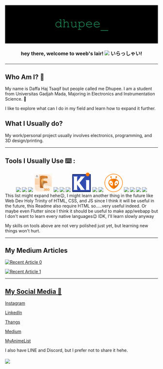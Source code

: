<h3 align="center">
<img src= "img\dhupee.jpg">

hey there, welcome to weeb's lair!
<img src="https://media.giphy.com/media/hvRJCLFzcasrR4ia7z/giphy.gif" width="30px"/>
いらっしゃい!
<h3>

---
## Who Am I? 🙋

My name is Daffa Haj Tsaqif but people called me Dhupee. I am a student from Universitas Gadjah Mada, Majoring in Electronics and Instrumentation Science. 🔌

I like to explore what can I do in my field and learn how to expand it further.

## What I Usually do?
My work/personal project usually involves electronics, programming, and 3D design/printing.

---

## Tools I Usually Use ⌨️ :
<!-- Use devicon.dev or use logo from software, make sure width is 60px -->
<div align="center">
    <a href= "https://www.arduino.cc/"><img src="https://cdn.jsdelivr.net/gh/devicons/devicon/icons/arduino/arduino-original.svg"width="60"></a>
    <a href= "https://www.canva.com/"><img src="https://cdn.jsdelivr.net/gh/devicons/devicon/icons/canva/canva-original.svg" width="60"></a>
    <a href="https://ultimaker.com/software/ultimaker-cura"><img src= "img\Cura.ico" width=60></a>
    <a href="https://www.autodesk.com/products/fusion-360/personal"><img src= "img\F360.jpg" width=60></a>
    <a href="https://github.com/"><img src="https://cdn.jsdelivr.net/gh/devicons/devicon/icons/github/github-original.svg" width="60"></a>
    <a href="https://inkscape.org/"><img src="https://cdn.jsdelivr.net/gh/devicons/devicon/icons/inkscape/inkscape-original.svg" width="60"></a>
    <a href="https://jupyter.org/"><img src="https://cdn.jsdelivr.net/gh/devicons/devicon/icons/jupyter/jupyter-original-wordmark.svg" width="60"></a>
    <a href="https://www.kicad.org/"><img src="img\Kicad.png"></a>
    <a href="https://en.wikipedia.org/wiki/Linux"><img src="https://cdn.jsdelivr.net/gh/devicons/devicon/icons/linux/linux-original.svg" width="60"/></a>
    <a href="https://www.markdownguide.org/"><img src="https://cdn.jsdelivr.net/gh/devicons/devicon/icons/markdown/markdown-original.svg" width="60"/></a>
    <a href="https://platformio.org/"><img src="img\PlatformIO.png" width="60"></a>
    <a href="https://www.python.org/"><img src="https://cdn.jsdelivr.net/gh/devicons/devicon/icons/python/python-plain.svg" width="60"></a>
    <a href="https://www.raspberrypi.org/"><img src="https://cdn.jsdelivr.net/gh/devicons/devicon/icons/raspberrypi/raspberrypi-original.svg" width="60"></a>
    <a href="https://www.tensorflow.org/"><img src="https://cdn.jsdelivr.net/gh/devicons/devicon/icons/tensorflow/tensorflow-original.svg" width="60"></a>
    <a href="https://code.visualstudio.com/"><img src="https://cdn.jsdelivr.net/gh/devicons/devicon/icons/vscode/vscode-original.svg" width="60"></a>
<div>

<div align="left">
This list might expand hehe😉, I might learn another thing in the future like Web Dev Holy Trinity of HTML, CSS, and JS since I think it will be useful in the future,  this Readme also require HTML so.....very useful indeed. Or maybe even Flutter since I think it should be useful to make app/webapp but I don't want to learn every native languages😉 IDK, I'll learn slowly anyway

My skills on tools above are not very polished just yet, but learning new things won't hurt. 
<div>

---
## My Medium Articles
<a target="_blank" href="https://github-readme-medium-recent-article.vercel.app/medium/@dhupee/0"><img src="https://github-readme-medium-recent-article.vercel.app/medium/@dhupee/0" alt="Recent Article 0"> 

<a target="_blank" href="https://github-readme-medium-recent-article.vercel.app/medium/@dhupee/1"><img src="https://github-readme-medium-recent-article.vercel.app/medium/@dhupee/1" alt="Recent Article 1"> 

---
## My Social Media 📱
[Instagram](https://www.instagram.com/dhupee_haj/)

[LinkedIn](https://www.linkedin.com/in/daffa-haj-tsaqif-a5a341121/)

[Thangs](https://thangs.com/user/dhupee_haj/profile)

[Medium](https://medium.com/@dhupee)

[MyAnimeList](https://myanimelist.net/profile/dhupee)

I also have LINE and Discord, but I prefer not to share it hehe.
<h4>

<div>
    <img src= "https://media.giphy.com/media/12noFudALzfIynHuUp/giphy.gif">
<div>
